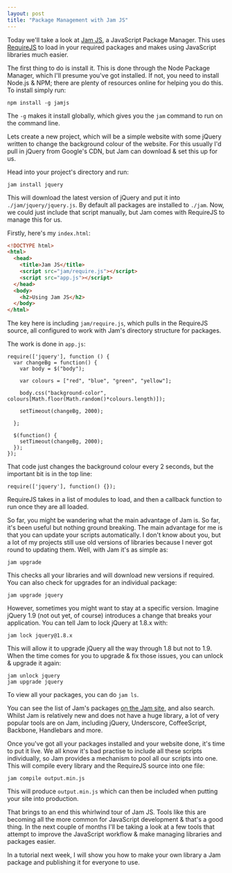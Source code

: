 ```yaml
---
layout: post
title: "Package Management with Jam JS"
---
```


Today we'll take a look at [Jam JS](http://jamjs.org/), a JavaScript Package Manager. This uses [RequireJS](http://requirejs.org/) to load in your required packages and makes using JavaScript libraries much easier.

The first thing to do is install it. This is done through the Node Package Manager, which I'll presume you've got installed. If not, you need to install Node.js & NPM; there are plenty of resources online for helping you do this. To install simply run:

    npm install -g jamjs

The `-g` makes it install globally, which gives you the `jam` command to run on the command line.

Lets create a new project, which will be a simple website with some jQuery written to change the background colour of the website. For this usually I'd pull in jQuery from Google's CDN, but Jam can download & set this up for us.

Head into your project's directory and run:

    jam install jquery

This will download the latest version of jQuery and put it into `./jam/jquery/jquery.js`. By default all packages are installed to `./jam`. Now, we could just include that script manually, but Jam comes with RequireJS to manage this for us.

Firstly, here's my `index.html`:

```html
<!DOCTYPE html>
<html>
  <head>
    <title>Jam JS</title>
    <script src="jam/require.js"></script>
    <script src="app.js"></script>
  </head>
  <body>
    <h2>Using Jam JS</h2>
  </body>
</html>
```

The key here is including `jam/require.js`, which pulls in the RequireJS source, all configured to work with Jam's directory structure for packages.

The work is done in `app.js`:

    require(['jquery'], function () {
      var changeBg = function() {
        var body = $("body");

        var colours = ["red", "blue", "green", "yellow"];

        body.css("background-color", colours[Math.floor(Math.random()*colours.length)]);

        setTimeout(changeBg, 2000);

      };

      $(function() {
        setTimeout(changeBg, 2000);
      });
    });

That code just changes the background colour every 2 seconds, but the important bit is in the top line:

    require(['jquery'], function() {});

RequireJS takes in a list of modules to load, and then a callback function to run once they are all loaded.

So far, you might be wandering what the main advantage of Jam is. So far, it's been useful but nothing ground breaking. The main advantage for me is that you can update your scripts automatically. I don't know about you, but a lot of my projects still use old versions of libraries because I never got round to updating them. Well, with Jam it's as simple as:

    jam upgrade

This checks all your libraries and will download new versions if required. You can also check for upgrades for an individual package:

    jam upgrade jquery

However, sometimes you might want to stay at a specific version. Imagine jQuery 1.9 (not out yet, of course) introduces a change that breaks your application. You can tell Jam to lock jQuery at 1.8.x with:

    jam lock jquery@1.8.x

This will allow it to upgrade jQuery all the way through 1.8 but not to 1.9. When the time comes for you to upgrade & fix those issues, you can unlock & upgrade it again:

    jam unlock jquery
    jam upgrade jquery

To view all your packages, you can do `jam ls`.

You can see the list of Jam's packages [on the Jam site](http://jamjs.org/packages/#/), and also search. Whilst Jam is relatively new and does not have a huge library, a lot of very popular tools are on Jam, including jQuery, Underscore, CoffeeScript, Backbone, Handlebars and more.

Once you've got all your packages installed and your website done, it's time to put it live. We all know it's bad practise to include all these scripts individually, so Jam provides a mechanism to pool all our scripts into one. This will compile every library and the RequireJS source into one file:

    jam compile output.min.js

This will produce `output.min.js` which can then be included when putting your site into production.

That brings to an end this whirlwind tour of Jam JS. Tools like this are becoming all the more common for JavaScript development & that's a good thing. In the next couple of months I'll be taking a look at a few tools that attempt to improve the JavaScript workflow & make managing libraries and packages easier.

In a tutorial next week, I will show you how to make your own library a Jam package and publishing it for everyone to use.
